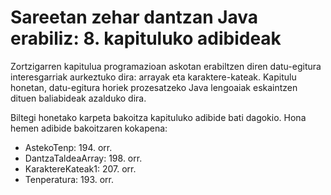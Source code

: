 #  Sareetan zehar dantzan Java erabiliz: 8. kapituluko adibideak
Zortzigarren kapitulua programazioan askotan erabiltzen diren datu-egitura interesgarriak aurkeztuko dira: arrayak eta karaktere-kateak. Kapitulu honetan, datu-egitura horiek prozesatzeko Java lengoaiak eskaintzen dituen baliabideak azalduko dira. 

Biltegi honetako karpeta bakoitza kapituluko adibide bati dagokio. Hona hemen adibide bakoitzaren kokapena:

- AstekoTenp: 194. orr.
- DantzaTaldeaArray: 198. orr.
- KaraktereKateak1: 207. orr.
- Tenperatura: 193. orr.
